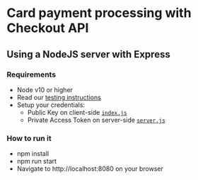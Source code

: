 # Card payment processing with Checkout API

## Using a NodeJS server with Express

### Requirements
- Node v10 or higher
- Read our [testing instructions](https://www.mercadopago.com/developers/en/guides/payments/api/testing)
- Setup your credentials: 
  - Public Key on client-side [`index.js`](https://github.com/mercadopago/card-payment-sample/tree/master/client/js/index.js#L2)
  - Private Access Token on server-side [`server.js`](https://github.com/mercadopago/card-payment-sample/tree/master/server/node/server.js#L6)

### How to run it
- npm install
- npm run start
- Navigate to http://localhost:8080 on your browser